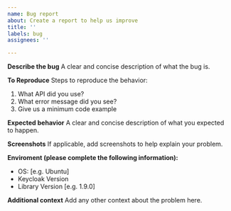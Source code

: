 ```yaml
---
name: Bug report
about: Create a report to help us improve
title: ''
labels: bug
assignees: ''

---
```


**Describe the bug**
A clear and concise description of what the bug is.

**To Reproduce**
Steps to reproduce the behavior:
1. What API did you use?
2. What error message did you see?
3. Give us a minimum code example

**Expected behavior**
A clear and concise description of what you expected to happen.

**Screenshots**
If applicable, add screenshots to help explain your problem.

**Enviroment (please complete the following information):**
 - OS: [e.g. Ubuntu]
 - Keycloak Version
 - Library Version [e.g. 1.9.0]

**Additional context**
Add any other context about the problem here.